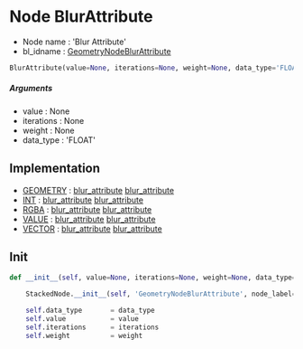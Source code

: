 # Node BlurAttribute

- Node name : 'Blur Attribute'
- bl_idname : [GeometryNodeBlurAttribute](https://docs.blender.org/api/current/bpy.types.GeometryNodeBlurAttribute.html)


``` python
BlurAttribute(value=None, iterations=None, weight=None, data_type='FLOAT', node_label=None, node_color=None)
```
##### Arguments

- value : None
- iterations : None
- weight : None
- data_type : 'FLOAT'

## Implementation

- [GEOMETRY](/docs/GeoNodes/socket_GEOMETRY.md) : [blur_attribute](/docs/GeoNodes/socket_GEOMETRY.md#blur_attribute) [blur_attribute](/docs/GeoNodes/socket_GEOMETRY.md#blur_attribute)
- [INT](/docs/GeoNodes/socket_INT.md) : [blur_attribute](/docs/GeoNodes/socket_INT.md#blur_attribute) [blur_attribute](/docs/GeoNodes/socket_INT.md#blur_attribute)
- [RGBA](/docs/GeoNodes/socket_RGBA.md) : [blur_attribute](/docs/GeoNodes/socket_RGBA.md#blur_attribute) [blur_attribute](/docs/GeoNodes/socket_RGBA.md#blur_attribute)
- [VALUE](/docs/GeoNodes/socket_VALUE.md) : [blur_attribute](/docs/GeoNodes/socket_VALUE.md#blur_attribute) [blur_attribute](/docs/GeoNodes/socket_VALUE.md#blur_attribute)
- [VECTOR](/docs/GeoNodes/socket_VECTOR.md) : [blur_attribute](/docs/GeoNodes/socket_VECTOR.md#blur_attribute) [blur_attribute](/docs/GeoNodes/socket_VECTOR.md#blur_attribute)

## Init

``` python
def __init__(self, value=None, iterations=None, weight=None, data_type='FLOAT', node_label=None, node_color=None):

    StackedNode.__init__(self, 'GeometryNodeBlurAttribute', node_label=node_label, node_color=node_color)

    self.data_type       = data_type
    self.value           = value
    self.iterations      = iterations
    self.weight          = weight
```
